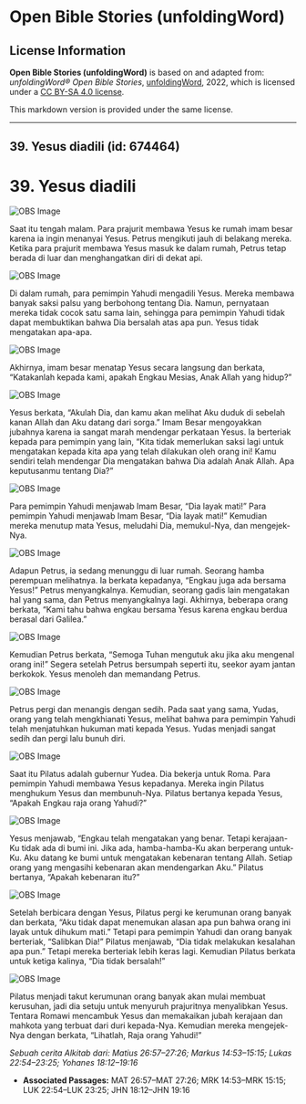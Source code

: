 # Open Bible Stories (unfoldingWord)

## License Information

**Open Bible Stories (unfoldingWord)** is based on and adapted from: _unfoldingWord® Open Bible Stories_, [unfoldingWord](https://unfoldingword.org/utw), 2022, which is licensed under a [CC BY-SA 4.0 license](https://creativecommons.org/licenses/by-sa/4.0/legalcode.en).

This markdown version is provided under the same license.



--------------------------------

## 39. Yesus diadili (id: 674464)

39\. Yesus diadili
==================

![OBS Image](https://cdn.door43.org/obs/jpg/360px/obs-en-39-01.jpg)

Saat itu tengah malam. Para prajurit membawa Yesus ke rumah imam besar karena ia ingin menanyai Yesus. Petrus mengikuti jauh di belakang mereka. Ketika para prajurit membawa Yesus masuk ke dalam rumah, Petrus tetap berada di luar dan menghangatkan diri di dekat api.

![OBS Image](https://cdn.door43.org/obs/jpg/360px/obs-en-39-02.jpg)

Di dalam rumah, para pemimpin Yahudi mengadili Yesus. Mereka membawa banyak saksi palsu yang berbohong tentang Dia. Namun, pernyataan mereka tidak cocok satu sama lain, sehingga para pemimpin Yahudi tidak dapat membuktikan bahwa Dia bersalah atas apa pun. Yesus tidak mengatakan apa\-apa.

![OBS Image](https://cdn.door43.org/obs/jpg/360px/obs-en-39-03.jpg)

Akhirnya, imam besar menatap Yesus secara langsung dan berkata, “Katakanlah kepada kami, apakah Engkau Mesias, Anak Allah yang hidup?”

![OBS Image](https://cdn.door43.org/obs/jpg/360px/obs-en-39-04.jpg)

Yesus berkata, “Akulah Dia, dan kamu akan melihat Aku duduk di sebelah kanan Allah dan Aku datang dari sorga.” Imam Besar mengoyakkan jubahnya karena ia sangat marah mendengar perkataan Yesus. Ia berteriak kepada para pemimpin yang lain, “Kita tidak memerlukan saksi lagi untuk mengatakan kepada kita apa yang telah dilakukan oleh orang ini! Kamu sendiri telah mendengar Dia mengatakan bahwa Dia adalah Anak Allah. Apa keputusanmu tentang Dia?”

![OBS Image](https://cdn.door43.org/obs/jpg/360px/obs-en-39-05.jpg)

Para pemimpin Yahudi menjawab Imam Besar, “Dia layak mati!” Para pemimpin Yahudi menjawab Imam Besar, “Dia layak mati!” Kemudian mereka menutup mata Yesus, meludahi Dia, memukul\-Nya, dan mengejek\-Nya.

![OBS Image](https://cdn.door43.org/obs/jpg/360px/obs-en-39-06.jpg)

Adapun Petrus, ia sedang menunggu di luar rumah. Seorang hamba perempuan melihatnya. Ia berkata kepadanya, “Engkau juga ada bersama Yesus!” Petrus menyangkalnya. Kemudian, seorang gadis lain mengatakan hal yang sama, dan Petrus menyangkalnya lagi. Akhirnya, beberapa orang berkata, “Kami tahu bahwa engkau bersama Yesus karena engkau berdua berasal dari Galilea.”

![OBS Image](https://cdn.door43.org/obs/jpg/360px/obs-en-39-07.jpg)

Kemudian Petrus berkata, “Semoga Tuhan mengutuk aku jika aku mengenal orang ini!” Segera setelah Petrus bersumpah seperti itu, seekor ayam jantan berkokok. Yesus menoleh dan memandang Petrus.

![OBS Image](https://cdn.door43.org/obs/jpg/360px/obs-en-39-08.jpg)

Petrus pergi dan menangis dengan sedih. Pada saat yang sama, Yudas, orang yang telah mengkhianati Yesus, melihat bahwa para pemimpin Yahudi telah menjatuhkan hukuman mati kepada Yesus. Yudas menjadi sangat sedih dan pergi lalu bunuh diri.

![OBS Image](https://cdn.door43.org/obs/jpg/360px/obs-en-39-09.jpg)

Saat itu Pilatus adalah gubernur Yudea. Dia bekerja untuk Roma. Para pemimpin Yahudi membawa Yesus kepadanya. Mereka ingin Pilatus menghukum Yesus dan membunuh\-Nya. Pilatus bertanya kepada Yesus, “Apakah Engkau raja orang Yahudi?”

![OBS Image](https://cdn.door43.org/obs/jpg/360px/obs-en-39-10.jpg)

Yesus menjawab, “Engkau telah mengatakan yang benar. Tetapi kerajaan\-Ku tidak ada di bumi ini. Jika ada, hamba\-hamba\-Ku akan berperang untuk\-Ku. Aku datang ke bumi untuk mengatakan kebenaran tentang Allah. Setiap orang yang mengasihi kebenaran akan mendengarkan Aku.” Pilatus bertanya, “Apakah kebenaran itu?”

![OBS Image](https://cdn.door43.org/obs/jpg/360px/obs-en-39-11.jpg)

Setelah berbicara dengan Yesus, Pilatus pergi ke kerumunan orang banyak dan berkata, “Aku tidak dapat menemukan alasan apa pun bahwa orang ini layak untuk dihukum mati.” Tetapi para pemimpin Yahudi dan orang banyak berteriak, “Salibkan Dia!” Pilatus menjawab, “Dia tidak melakukan kesalahan apa pun.” Tetapi mereka berteriak lebih keras lagi. Kemudian Pilatus berkata untuk ketiga kalinya, “Dia tidak bersalah!”

![OBS Image](https://cdn.door43.org/obs/jpg/360px/obs-en-39-12.jpg)

Pilatus menjadi takut kerumunan orang banyak akan mulai membuat kerusuhan, jadi dia setuju untuk menyuruh prajuritnya menyalibkan Yesus. Tentara Romawi mencambuk Yesus dan memakaikan jubah kerajaan dan mahkota yang terbuat dari duri kepada\-Nya. Kemudian mereka mengejek\-Nya dengan berkata, “Lihatlah, Raja orang Yahudi!”

*Sebuah cerita Alkitab dari: Matius 26:57–27:26; Markus 14:53–15:15; Lukas 22:54–23:25; Yohanes 18:12–19:16*

* **Associated Passages:** MAT 26:57–MAT 27:26; MRK 14:53–MRK 15:15; LUK 22:54–LUK 23:25; JHN 18:12–JHN 19:16

